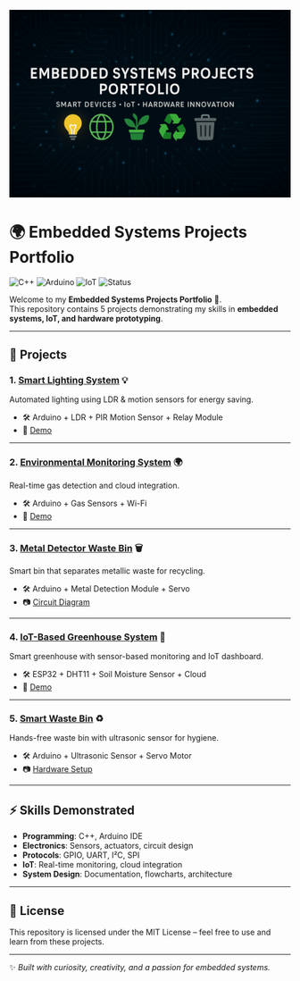<p align="center">
  <img src="./assets/banner.png" alt="Embedded Systems Portfolio Banner" width="800"/>
</p>

# 🌍 Embedded Systems Projects Portfolio  

![C++](https://img.shields.io/badge/Code-C++-blue?logo=c%2b%2b)
![Arduino](https://img.shields.io/badge/Board-Arduino-green?logo=arduino)
![IoT](https://img.shields.io/badge/Focus-IoT-yellow?logo=cloud)
![Status](https://img.shields.io/badge/Status-Active-brightgreen)

Welcome to my **Embedded Systems Projects Portfolio** 🚀.  
This repository contains 5 projects demonstrating my skills in **embedded systems, IoT, and hardware prototyping**.  

---

## 📌 Projects  

### 1. [Smart Lighting System](./Project-1-Smart-Lighting-System) 💡  
Automated lighting using LDR & motion sensors for energy saving.  
- 🛠 Arduino + LDR + PIR Motion Sensor + Relay Module  
- 🎥 [Demo](./assets/smart-lighting-demo.mp4)  

---

### 2. [Environmental Monitoring System](./Project-2-Environmental-Monitoring) 🌍  
Real-time gas detection and cloud integration.  
- 🛠 Arduino + Gas Sensors + Wi-Fi  
- 🎥 [Demo](./assets/environmental-monitoring-demo.mp4)  

---

### 3. [Metal Detector Waste Bin](./Project-3-Metal-Detector-Waste-Bin) 🗑️  
Smart bin that separates metallic waste for recycling.  
- 🛠 Arduino + Metal Detection Module + Servo  
- 📷 [Circuit Diagram](./assets/metal-bin.png)  

---

### 4. [IoT-Based Greenhouse System](./Project-4-IoT-Greenhouse) 🌱  
Smart greenhouse with sensor-based monitoring and IoT dashboard.  
- 🛠 ESP32 + DHT11 + Soil Moisture Sensor + Cloud  
- 🎥 [Demo](./assets/greenhouse-demo.mp4)  

---

### 5. [Smart Waste Bin](./Project-5-Smart-Waste-Bin) ♻️  
Hands-free waste bin with ultrasonic sensor for hygiene.  
- 🛠 Arduino + Ultrasonic Sensor + Servo Motor  
- 📷 [Hardware Setup](./assets/smart-bin.png)  

---

## ⚡ Skills Demonstrated  
- **Programming**: C++, Arduino IDE  
- **Electronics**: Sensors, actuators, circuit design  
- **Protocols**: GPIO, UART, I²C, SPI  
- **IoT**: Real-time monitoring, cloud integration  
- **System Design**: Documentation, flowcharts, architecture  

---

## 📜 License  
This repository is licensed under the MIT License – feel free to use and learn from these projects.  

---
✨ *Built with curiosity, creativity, and a passion for embedded systems.*
